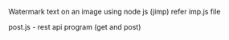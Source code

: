 Watermark text on an image using node js (jimp)
refer imp.js file

post.js - rest api program (get and post)
